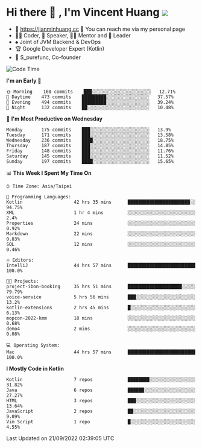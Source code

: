 # Hi there 👋 , I'm Vincent Huang ![](https://komarev.com/ghpvc/?username=Jian-Min-Huang)
- 💎 https://jianminhuang.cc 🙋 You can reach me via my personal page
- 👨‍💻 Coder, 🎤 Speaker, 👨‍🏫 Mentor and 🚀 Leader
- ♠️ Joint of JVM Backend & DevOps
- 🏆 Google Developer Expert (Kotlin)
- 💼 $_purefunc, Co-founder

<!--START_SECTION:waka-->
![Code Time](http://img.shields.io/badge/Code%20Time-967%20hrs%2045%20mins-blue)

**I'm an Early 🐤** 

```text
🌞 Morning    160 commits    ███░░░░░░░░░░░░░░░░░░░░░░   12.71% 
🌆 Daytime    473 commits    █████████░░░░░░░░░░░░░░░░   37.57% 
🌃 Evening    494 commits    █████████░░░░░░░░░░░░░░░░   39.24% 
🌙 Night      132 commits    ██░░░░░░░░░░░░░░░░░░░░░░░   10.48%

```
📅 **I'm Most Productive on Wednesday** 

```text
Monday       175 commits    ███░░░░░░░░░░░░░░░░░░░░░░   13.9% 
Tuesday      171 commits    ███░░░░░░░░░░░░░░░░░░░░░░   13.58% 
Wednesday    236 commits    ████░░░░░░░░░░░░░░░░░░░░░   18.75% 
Thursday     187 commits    ███░░░░░░░░░░░░░░░░░░░░░░   14.85% 
Friday       148 commits    ███░░░░░░░░░░░░░░░░░░░░░░   11.76% 
Saturday     145 commits    ███░░░░░░░░░░░░░░░░░░░░░░   11.52% 
Sunday       197 commits    ████░░░░░░░░░░░░░░░░░░░░░   15.65%

```


📊 **This Week I Spent My Time On** 

```text
⌚︎ Time Zone: Asia/Taipei

💬 Programming Languages: 
Kotlin                   42 hrs 35 mins      ███████████████████████░░   94.75% 
XML                      1 hr 4 mins         ░░░░░░░░░░░░░░░░░░░░░░░░░   2.4% 
Properties               24 mins             ░░░░░░░░░░░░░░░░░░░░░░░░░   0.92% 
Markdown                 22 mins             ░░░░░░░░░░░░░░░░░░░░░░░░░   0.83% 
SQL                      12 mins             ░░░░░░░░░░░░░░░░░░░░░░░░░   0.46%

🔥 Editors: 
IntelliJ                 44 hrs 57 mins      █████████████████████████   100.0%

🐱‍💻 Projects: 
project-ibon-booking     35 hrs 51 mins      ████████████████████░░░░░   79.79% 
voice-service            5 hrs 56 mins       ███░░░░░░░░░░░░░░░░░░░░░░   13.2% 
kotlin-extensions        2 hrs 45 mins       █░░░░░░░░░░░░░░░░░░░░░░░░   6.13% 
mopcon-2022-kmm          18 mins             ░░░░░░░░░░░░░░░░░░░░░░░░░   0.68% 
demo4                    2 mins              ░░░░░░░░░░░░░░░░░░░░░░░░░   0.08%

💻 Operating System: 
Mac                      44 hrs 57 mins      █████████████████████████   100.0%

```

**I Mostly Code in Kotlin** 

```text
Kotlin                   7 repos             ████████░░░░░░░░░░░░░░░░░   31.82% 
Java                     6 repos             ██████░░░░░░░░░░░░░░░░░░░   27.27% 
HTML                     3 repos             ███░░░░░░░░░░░░░░░░░░░░░░   13.64% 
JavaScript               2 repos             ██░░░░░░░░░░░░░░░░░░░░░░░   9.09% 
Vim Script               1 repo              █░░░░░░░░░░░░░░░░░░░░░░░░   4.55%

```



 Last Updated on 21/09/2022 02:39:05 UTC
<!--END_SECTION:waka-->
